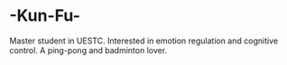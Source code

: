 # -Kun-Fu-
Master student in UESTC. Interested in emotion regulation and cognitive control. A ping-pong and badminton lover.
